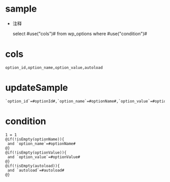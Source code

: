 sample
===
* 注释

	select #use("cols")# from wp_options where #use("condition")#

cols
===

	option_id,option_name,option_value,autoload

updateSample
===

	`option_id`=#optionId#,`option_name`=#optionName#,`option_value`=#optionValue#,`autoload`=#autoload#

condition
===

	1 = 1  
	@if(!isEmpty(optionName)){
	 and `option_name`=#optionName#
	@}
	@if(!isEmpty(optionValue)){
	 and `option_value`=#optionValue#
	@}
	@if(!isEmpty(autoload)){
	 and `autoload`=#autoload#
	@}
	
